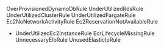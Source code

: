 OverProvisionedDynamoDbRule
UnderUtilizedRdsRule
UnderUtilizedClusterRule
UnderUtilizedFargateRule
Ec2NoNetworkActivityRule
Ec2ReservationNotAvailableRule
* UnderUtilizedEc2InstanceRule
EcrLifecycleMissingRule
UnnecessaryElbRule
UnusedElasticIpRule